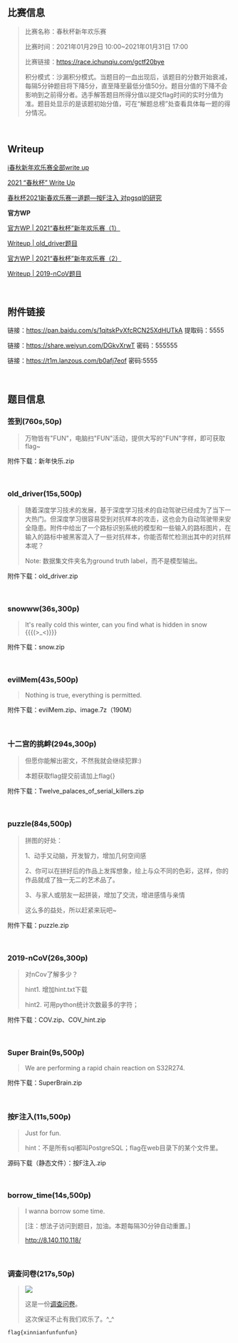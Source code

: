 ## 比赛信息

> 比赛名称：春秋杯新年欢乐赛
>
> 比赛时间：2021年01月29日 10:00~2021年01月31日 17:00
>
> 比赛链接：https://race.ichunqiu.com/gctf20bye
>
> 积分模式：沙漏积分模式。当题目的一血出现后，该题目的分数开始衰减，每隔5分钟题目将下降5分，直至降至最低分值50分。题目分值的下降不会影响到之前得分者。选手解答题目所得分值以提交flag时间的实时分值为准。题目处显示的是该题初始分值，可在“解题总榜”处查看具体每一题的得分情况。

<br/>

## Writeup

[i春秋新年欢乐赛全部write up](http://snowywar.top/wordpress/index.php/2021/01/31/ichunqiu-write-up/)

[2021 “春秋杯” Write Up](https://ha1c9on.top/2021/01/31/2021-cqb-write-up/)

[春秋杯2021新春欢乐赛一道题—按F注入 对pgsql的研究](https://err0r.top/article/cqb2021/)

**官方WP**

[官方WP | 2021“春秋杯”新年欢乐赛（1）](https://mp.weixin.qq.com/s/GL24ZERwQf3UyQoCNiwAsg)

[Writeup | old_driver题目](https://mp.weixin.qq.com/s/76bk1oYsnrL47OesV09P_A)

[官方WP | 2021“春秋杯”新年欢乐赛（2）](https://mp.weixin.qq.com/s/AzUrC5JD-bVb8mDL0JB4bQ)

[Writeup | 2019-nCoV题目](https://mp.weixin.qq.com/s/ZkzBnsL34ImE00noH2-8XA)

<br/>

## 附件链接

链接：https://pan.baidu.com/s/1qjtskPvXfcRCN25XdHUTkA 提取码：5555

链接：https://share.weiyun.com/DGkvXrwT 密码：555555

链接：https://t1m.lanzous.com/b0afj7eof 密码:5555

<br/>

## 题目信息

### 签到(760s,50p)

> 万物皆有"FUN"，电脑扫"FUN"活动，提供大写的"FUN"字样，即可获取flag~

附件下载：新年快乐.zip

<br/>

### old_driver(15s,500p)

> 随着深度学习技术的发展，基于深度学习技术的自动驾驶已经成为了当下一大热门。但深度学习很容易受到对抗样本的攻击，这也会为自动驾驶带来安全隐患。附件中给出了一个路标识别系统的模型和一些输入的路标图片，在输入的路标中被黑客混入了一些对抗样本，你能否帮忙检测出其中的对抗样本呢？
>
> Note: 数据集文件夹名为ground truth label，而不是模型输出。

附件下载：old_driver.zip

<br/>

### snowww(36s,300p)

> It's really cold this winter, can you find what is hidden in snow {{{(>_<)}}}

附件下载：snow.zip

<br/>

### evilMem(43s,500p)

> Nothing is true, everything is permitted.

附件下载：evilMem.zip、image.7z（190M）

<br/>

### 十二宫的挑衅(294s,300p)

> 但愿你能解出密文，不然我就会继续犯罪:)
>
> 本题获取flag提交前请加上flag{}

附件下载：Twelve_palaces_of_serial_killers.zip

<br/>

### puzzle(84s,500p)

> 拼图的好处：
>
> 1、动手又动脑，开发智力，增加几何空间感
>
> 2、你可以在拼好后的作品上发挥想象，绘上与众不同的色彩，这样，你的作品就成了独一无二的艺术品了。
>
> 3、与家人或朋友一起拼装，增加了交流，增进感情与亲情
>
> 这么多的益处，所以赶紧来玩吧~

附件下载：puzzle.zip

<br/>

### 2019-nCoV(26s,300p)

> 对nCov了解多少？
>
> hint1. 增加hint.txt下载
>
> hint2. 可用python统计次数最多的字符；

附件下载：COV.zip、COV_hint.zip

<br/>

### Super Brain(9s,500p)

>  We are performing a rapid chain reaction on S32R274.

附件下载：SuperBrain.zip

<br/>

### 按F注入(11s,500p)

> Just for fun.
>
> hint：不是所有sql都叫PostgreSQL；flag在web目录下的某个文件里。

源码下载（静态文件）：按F注入.zip

<br/>

### borrow_time(14s,500p)

> I wanna borrow some time.
>
> [注：想法子访问到题目，加油。本题每隔30分钟自动重置。]
>
> http://8.140.110.118/

<br/>

### 调查问卷(217s,50p)

> ![](../img/F_is_for.jpg)
>
> 这是一份[调查问卷](https://www.wjx.cn/vj/PG4FrlZ.aspx)。
>
> 这次保证不止有我们欢乐了。^_^

```
flag{xinnianfunfunfun}
```

